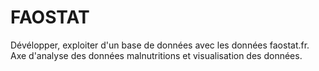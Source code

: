 # FAOSTAT
Dévélopper, exploiter d'un base de données avec les données faostat.fr. Axe d'analyse des données malnutritions et visualisation des données.

